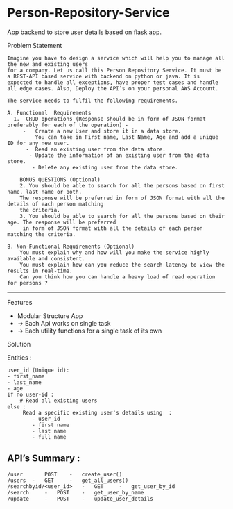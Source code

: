 # Person-Repository-Service
App backend to store user details based on flask app.


Problem Statement

    Imagine you have to design a service which will help you to manage all the new and existing users 
    for a company. Let us call this Person Repository Service. It must be a REST-API based service with backend on python or java. It is expected to handle all exceptions, have proper test cases and handle  all edge cases. Also, Deploy the API’s on your personal AWS Account.

    The service needs to fulfil the following requirements. 

    A. Functional  Requirements
      1.  CRUD operations (Response should be in form of JSON format preferably for each of the operation) - 
         -   Create a new User and store it in a data store.
             You can take in First name, Last Name, Age and add a unique ID for any new user.
          -  Read an existing user from the data store.
           - Update the information of an existing user from the data store.
            - Delete any existing user from the data store.

        BONUS QUESTIONS (Optional)
        2. You should be able to search for all the persons based on first name, last name or both. 
        The response will be preferred in form of JSON format with all the details of each person matching 
        the criteria.
        3. You should be able to search for all the persons based on their age. The response will be preferred
         in form of JSON format with all the details of each person matching the criteria.

    B. Non-Functional Requirements (Optional)
        You must explain why and how will you make the service highly available and consistent.
        You must explain how can you reduce the search latency to view the results in real-time.
        Can you think how you can handle a heavy load of read operation for persons ?
*********************************************************************************************************************************


Features 
* Modular Structure App
* -> Each Api works on single task
* -> Each utility functions for a single task of its own 
        
        
Solution 

Entities :
```
user_id (Unique id):
- first_name
- last_name
- age
if no user-id :
    # Read all existing users
else :
     Read a specific existing user's details using  :
        - user_id
        - first name
        - last name
        - full name

```
 

## API’s Summary :
```
/user       POST    -   create_user()
/users  -   GET     -   get_all_users()
/searchbyid/<user_id>   -   GET     -   get_user_by_id
/search     -   POST    -   get_user_by_name
/update     -   POST    -   update_user_details
```
